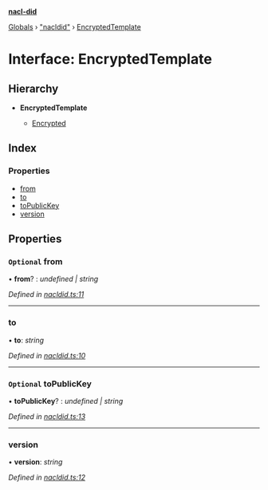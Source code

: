 **[nacl-did](../README.md)**

[Globals](../globals.md) › ["nacldid"](../modules/_nacldid_.md) › [EncryptedTemplate](_nacldid_.encryptedtemplate.md)

# Interface: EncryptedTemplate

## Hierarchy

* **EncryptedTemplate**

  * [Encrypted](_nacldid_.encrypted.md)

## Index

### Properties

* [from](_nacldid_.encryptedtemplate.md#optional-from)
* [to](_nacldid_.encryptedtemplate.md#to)
* [toPublicKey](_nacldid_.encryptedtemplate.md#optional-topublickey)
* [version](_nacldid_.encryptedtemplate.md#version)

## Properties

### `Optional` from

• **from**? : *undefined | string*

*Defined in [nacldid.ts:11](https://github.com/uport-project/nacl-did/blob/3494a16/src/nacldid.ts#L11)*

___

###  to

• **to**: *string*

*Defined in [nacldid.ts:10](https://github.com/uport-project/nacl-did/blob/3494a16/src/nacldid.ts#L10)*

___

### `Optional` toPublicKey

• **toPublicKey**? : *undefined | string*

*Defined in [nacldid.ts:13](https://github.com/uport-project/nacl-did/blob/3494a16/src/nacldid.ts#L13)*

___

###  version

• **version**: *string*

*Defined in [nacldid.ts:12](https://github.com/uport-project/nacl-did/blob/3494a16/src/nacldid.ts#L12)*